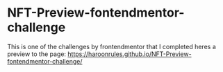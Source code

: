 # NFT-Preview-fontendmentor-challenge
This is one of the challenges by frontendmentor that I completed
heres a preview to the page: 
https://haroonrules.github.io/NFT-Preview-fontendmentor-challenge/
